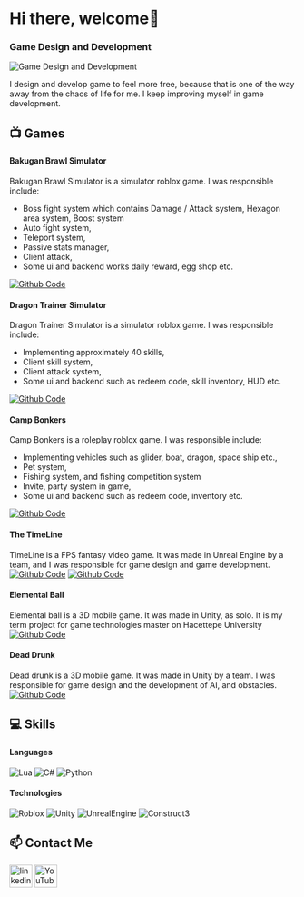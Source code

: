 # Hi there, welcome👋

### Game Design and Development
![Game Design and Development](https://media.licdn.com/dms/image/C4D16AQHLDv8NonbW3g/profile-displaybackgroundimage-shrink_350_1400/0/1642071703687?e=1703721600&v=beta&t=4F0VKFZVYUS7T1k4R7855RjsAQifEg7y9ueScyNiy5g)

I design and develop game to feel more free, because that is one of the way away from the chaos of life for me. 
I keep improving myself in game development.

## 📺 Games
#### Bakugan Brawl Simulator
Bakugan Brawl Simulator is a simulator roblox game. 
I was responsible include:
* Boss fight system which contains Damage / Attack system, Hexagon area system, Boost system
* Auto fight system,
* Teleport system,
* Passive stats manager,
* Client attack,
* Some ui and backend works daily reward, egg shop etc.

[![Github Code](https://img.shields.io/badge/Watch-Gameplay-red)](https://youtu.be/OHs6FIFFMbA)

#### Dragon Trainer Simulator
Dragon Trainer Simulator is a simulator roblox game. 
I was responsible include:
* Implementing approximately 40 skills,
* Client skill system,
* Client attack system,
* Some ui and backend such as redeem code, skill inventory, HUD etc.
  
[![Github Code](https://img.shields.io/badge/Watch-Gameplay-red)](https://youtu.be/ScUchMptoq0)

#### Camp Bonkers
Camp Bonkers is a roleplay roblox game. 
I was responsible include:
* Implementing vehicles such as glider, boat, dragon, space ship etc.,
* Pet system,
* Fishing system, and fishing competition system
* Invite, party system in game,
* Some ui and backend such as redeem code, inventory etc.

[![Github Code](https://img.shields.io/badge/Watch-Gameplay-red)](https://youtu.be/0L4pJaJG00U)

#### The TimeLine
TimeLine is a FPS fantasy video game. It was made in Unreal Engine by a team, and I was responsible for game design and game development.
[![Github Code](https://img.shields.io/badge/Watch-Trailer-red)](https://www.youtube.com/watch?v=yiwHAE7WPzE&ab_channel=%C3%96merTEKEL%C4%B0)
[![Github Code](https://img.shields.io/badge/Watch-Gameplay-red)](https://www.youtube.com/watch?v=NdCwEoWfdss&t=340s&ab_channel=%C3%96merTEKEL%C4%B0)

#### Elemental Ball
Elemental ball is a 3D mobile game. It was made in Unity, as solo. It is my term project for game technologies master on  Hacettepe University
[![Github Code](https://img.shields.io/badge/Watch-Trailer-red)](https://www.youtube.com/watch?v=66Di1eaOFA4&ab_channel=%C3%96merTEKEL%C4%B0)

#### Dead Drunk
Dead drunk is a 3D mobile game. It was made in Unity by a team. I was responsible for game design and the development of AI, and obstacles.
[![Github Code](https://img.shields.io/badge/Watch-Trailer-red)](https://www.youtube.com/watch?v=6X4OyhrwGjY&ab_channel=%C3%96merTEKEL%C4%B0)

## 💻 Skills

#### Languages 
<img alt="Lua" src="https://img.shields.io/badge/Lua-14354C.svg?logo=lua&logoColor=white"> <img alt="C#" src="https://custom-icon-badges.herokuapp.com/badge/C%23-68217A.svg?logo=cs2&logoColor=white"> <img alt="Python" src="https://img.shields.io/badge/Python-14354C.svg?logo=python&logoColor=white"> 

#### Technologies
![Roblox](https://img.shields.io/badge/Roblox%20Studio-00A2FF.svg?style=for-the-badge&logo=Roblox-Studio&logoColor=white)
![Unity](https://img.shields.io/badge/Unity-000000.svg?style=for-the-badge&logo=Unity&logoColor=white)
![UnrealEngine](https://img.shields.io/badge/Unreal%20Engine-0E1128.svg?style=for-the-badge&logo=Unreal-Engine&logoColor=white)
![Construct3](https://img.shields.io/badge/Construct%203-00FFDA.svg?style=for-the-badge&logo=Construct-3&logoColor=white)


## 📫 Contact Me
[<img src='https://cdn.jsdelivr.net/npm/simple-icons@3.0.1/icons/linkedin.svg' alt='linkedin' height='40'>](https://www.linkedin.com/in/omertekeli/)  [<img src='https://cdn.jsdelivr.net/npm/simple-icons@3.0.1/icons/youtube.svg' alt='YouTube' height='40'>](https://youtube.com/channel/UCCbr3f0EWfbGMmAD3a1OM0A) 
 


<!--
**omertekeli/omertekeli** is a ✨ _special_ ✨ repository because its `README.md` (this file) appears on your GitHub profile.

[<img src='https://cdn.jsdelivr.net/npm/simple-icons@3.0.1/icons/reddit.svg' alt='Reddit' height='40'>](https://www.reddit.com/user/omertekeli)
[<img src='https://cdn.jsdelivr.net/npm/simple-icons@3.0.1/icons/twitter.svg' alt='twitter' height='40'>](https://twitter.com/_omertekeli)

Here are some ideas to get you started:

- 🔭 I’m currently working on ...
- 🌱 I’m currently learning ...
- 👯 I’m looking to collaborate on ...
- 🤔 I’m looking for help with ...
- 💬 Ask me about ...
- 📫 How to reach me: ...
- 😄 Pronouns: ...
- ⚡ Fun fact: ...
https://img.shields.io/badge/LET-PLAY-green
[![Made with unity](https://img.shields.io/badge/Made%20with-Unity-57b9d3.svg?style=flat&logo=unity)](https://play.unity.com/mg/other/unitygamespublished)
[![Made with unity](https://img.shields.io/badge/Play-Game-green)](https://play.unity.com/mg/other/unitygamespublished)
Github Icon
[<img src='https://cdn.jsdelivr.net/npm/simple-icons@3.0.1/icons/github.svg' alt='github' height='40'>](https://github.com/omertekeli/OOP_theory)
[![Github Code](https://img.shields.io/badge/See-Code-blue)](https://github.com/omertekeli/OOP_theory)
[![Github Code](https://img.shields.io/badge/Watch-Trailer-red)](https://www.youtube.com/watch?v=me1qx8ky4zE&list=PL5zLTlaCwnmJP1VXD-uPDukaGBwvBMQZL&index=19)
YOUTUBE VİDEO
<a href="https://www.youtube.com/watch?v=me1qx8ky4zE&list=PL5zLTlaCwnmJP1VXD-uPDukaGBwvBMQZL&index=19"><img width="32px" alt="Youtube" title="Youtube" src="https://i.imgur.com/qiXu7b2.png"/></a>
SEE CODE
[![Github Code](https://img.shields.io/badge/See-Code-blue)](https://github.com/omertekeli/Dead_Drunk/tree/main/Scripts)
[![Github Code](https://img.shields.io/badge/See-Code-blue)](https://github.com/omertekeli/Elemental_Ball/tree/main/Assets/Scripts) 
-->
